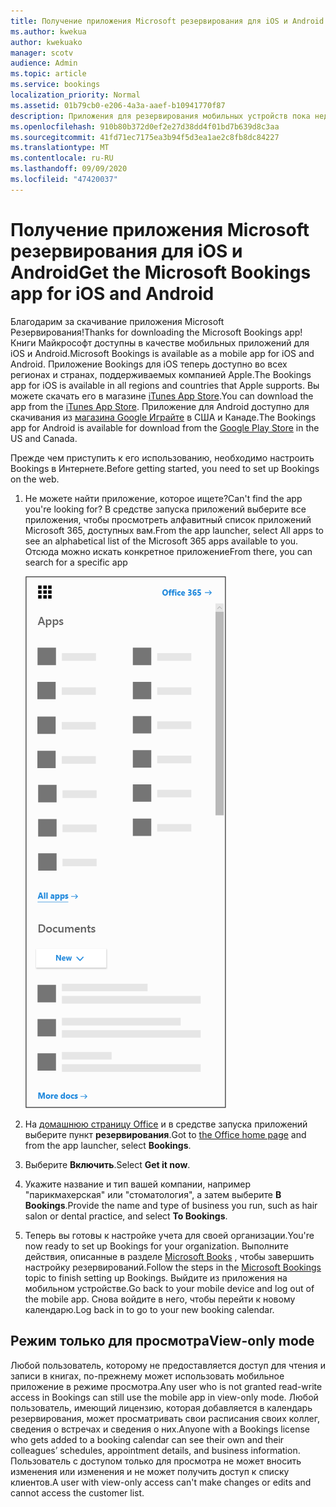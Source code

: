 ```yaml
---
title: Получение приложения Microsoft резервирования для iOS и Android
ms.author: kwekua
author: kwekuako
manager: scotv
audience: Admin
ms.topic: article
ms.service: bookings
localization_priority: Normal
ms.assetid: 01b79cb0-e206-4a3a-aaef-b10941770f87
description: Приложения для резервирования мобильных устройств пока недоступны во всем мире. В этой статье перечислены языковые стандарты, в которых теперь доступны приложения.
ms.openlocfilehash: 910b80b372d0ef2e27d38dd4f01bd7b639d8c3aa
ms.sourcegitcommit: 41fd71ec7175ea3b94f5d3ea1ae2c8fb8dc84227
ms.translationtype: MT
ms.contentlocale: ru-RU
ms.lasthandoff: 09/09/2020
ms.locfileid: "47420037"
---
```

# <a name="get-the-microsoft-bookings-app-for-ios-and-android"></a><span data-ttu-id="a0aba-104">Получение приложения Microsoft резервирования для iOS и Android</span><span class="sxs-lookup"><span data-stu-id="a0aba-104">Get the Microsoft Bookings app for iOS and Android</span></span>

<span data-ttu-id="a0aba-105">Благодарим за скачивание приложения Microsoft Резервирования!</span><span class="sxs-lookup"><span data-stu-id="a0aba-105">Thanks for downloading the Microsoft Bookings app!</span></span> <span data-ttu-id="a0aba-106">Книги Майкрософт доступны в качестве мобильных приложений для iOS и Android.</span><span class="sxs-lookup"><span data-stu-id="a0aba-106">Microsoft Bookings is available as a mobile app for iOS and Android.</span></span> <span data-ttu-id="a0aba-107">Приложение Bookings для iOS теперь доступно во всех регионах и странах, поддерживаемых компанией Apple.</span><span class="sxs-lookup"><span data-stu-id="a0aba-107">The Bookings app for iOS is available in all regions and countries that Apple supports.</span></span> <span data-ttu-id="a0aba-108">Вы можете скачать его в магазине [iTunes App Store](https://apps.apple.com/app/microsoft-bookings/id1065657468).</span><span class="sxs-lookup"><span data-stu-id="a0aba-108">You can download the app from the [iTunes App Store](https://apps.apple.com/app/microsoft-bookings/id1065657468).</span></span> <span data-ttu-id="a0aba-109">Приложение для Android доступно для скачивания из [магазина Google Играйте](https://play.google.com/store/apps/details?id=com.microsoft.exchange.bookings) в США и Канаде.</span><span class="sxs-lookup"><span data-stu-id="a0aba-109">The Bookings app for Android is available for download from the [Google Play Store](https://play.google.com/store/apps/details?id=com.microsoft.exchange.bookings) in the US and Canada.</span></span>

<span data-ttu-id="a0aba-110">Прежде чем приступить к его использованию, необходимо настроить Bookings в Интернете.</span><span class="sxs-lookup"><span data-stu-id="a0aba-110">Before getting started, you need to set up Bookings on the web.</span></span>

1. <span data-ttu-id="a0aba-111">Не можете найти приложение, которое ищете?</span><span class="sxs-lookup"><span data-stu-id="a0aba-111">Can't find the app you're looking for?</span></span> <span data-ttu-id="a0aba-112">В средстве запуска приложений выберите все приложения, чтобы просмотреть алфавитный список приложений Microsoft 365, доступных вам.</span><span class="sxs-lookup"><span data-stu-id="a0aba-112">From the app launcher, select All apps to see an alphabetical list of the Microsoft 365 apps available to you.</span></span> <span data-ttu-id="a0aba-113">Отсюда можно искать конкретное приложение</span><span class="sxs-lookup"><span data-stu-id="a0aba-113">From there, you can search for a specific app</span></span>

   ![Изображение средства запуска приложений](../media/bookings-all-apps-launcher.png)

2. <span data-ttu-id="a0aba-115">На [домашнюю страницу Office](https://office.com) и в средстве запуска приложений выберите пункт **резервирования**.</span><span class="sxs-lookup"><span data-stu-id="a0aba-115">Got to [the Office home page](https://office.com) and from the app launcher, select **Bookings**.</span></span>

3. <span data-ttu-id="a0aba-116">Выберите **Включить**.</span><span class="sxs-lookup"><span data-stu-id="a0aba-116">Select **Get it now**.</span></span>

4. <span data-ttu-id="a0aba-117">Укажите название и тип вашей компании, например "парикмахерская" или "стоматология", а затем выберите **В Bookings**.</span><span class="sxs-lookup"><span data-stu-id="a0aba-117">Provide the name and type of business you run, such as hair salon or dental practice, and select **To Bookings**.</span></span>

5. <span data-ttu-id="a0aba-118">Теперь вы готовы к настройке учета для своей организации.</span><span class="sxs-lookup"><span data-stu-id="a0aba-118">You're now ready to set up Bookings for your organization.</span></span> <span data-ttu-id="a0aba-119">Выполните действия, описанные в разделе [Microsoft Books](bookings-overview.md) , чтобы завершить настройку резервирований.</span><span class="sxs-lookup"><span data-stu-id="a0aba-119">Follow the steps in the [Microsoft Bookings](bookings-overview.md) topic to finish setting up Bookings.</span></span> <span data-ttu-id="a0aba-120">Выйдите из приложения на мобильном устройстве.</span><span class="sxs-lookup"><span data-stu-id="a0aba-120">Go back to your mobile device and log out of the mobile app.</span></span> <span data-ttu-id="a0aba-121">Снова войдите в него, чтобы перейти к новому календарю.</span><span class="sxs-lookup"><span data-stu-id="a0aba-121">Log back in to go to your new booking calendar.</span></span>

## <a name="view-only-mode"></a><span data-ttu-id="a0aba-122">Режим только для просмотра</span><span class="sxs-lookup"><span data-stu-id="a0aba-122">View-only mode</span></span>

<span data-ttu-id="a0aba-123">Любой пользователь, которому не предоставляется доступ для чтения и записи в книгах, по-прежнему может использовать мобильное приложение в режиме просмотра.</span><span class="sxs-lookup"><span data-stu-id="a0aba-123">Any user who is not granted read-write access in Bookings can still use the mobile app in view-only mode.</span></span> <span data-ttu-id="a0aba-124">Любой пользователь, имеющий лицензию, которая добавляется в календарь резервирования, может просматривать свои расписания своих коллег, сведения о встречах и сведения о них.</span><span class="sxs-lookup"><span data-stu-id="a0aba-124">Anyone with a Bookings license who gets added to a booking calendar can see their own and their colleagues’ schedules, appointment details, and business information.</span></span> <span data-ttu-id="a0aba-125">Пользователь с доступом только для просмотра не может вносить изменения или изменения и не может получить доступ к списку клиентов.</span><span class="sxs-lookup"><span data-stu-id="a0aba-125">A user with view-only access can't make changes or edits and cannot access the customer list.</span></span>
